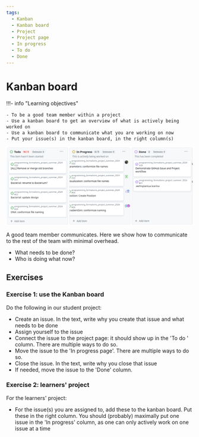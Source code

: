 ```yaml
---
tags:
  - Kanban
  - Kanban board
  - Project
  - Project page
  - In progress
  - To do
  - Done
---
```


# Kanban board

!!!- info "Learning objectives"

    - To be a good team member within a project
    - Use a kanban board to get an overview of what is actively being worked on
    - Use a kanban board to communicate what you are working on now
    - Put your issue(s) in the kanban board, in the right column(s)

![A well-used kanban board](kanban_board.png)

A good team member communicates.
Here we show how to communicate to the rest of the team with minimal overhead.

- What needs to be done?
- Who is doing what now?

## Exercises

### Exercise 1: use the Kanban board

Do the following in our student project:

- Create an issue. In the text, write why you create that issue and what needs
  to be done
- Assign yourself to the issue
- Connect the issue to the project page: it should show up in the
  'To do ' column. There are multiple ways to do so.
- Move the issue to the 'In progress page'. There are multiple ways to do so.
- Close the issue. In the text, write why you close that issue
- If needed, move the issue to the 'Done' column.

### Exercise 2: learners' project

For the learners' project:

- For the issue(s) you are assigned to, add these to the kanban board.
  Put these in the right column. You should (probably)
  maximally put one issue in the 'In progress' column, as one can only
  actively work on one issue at a time

